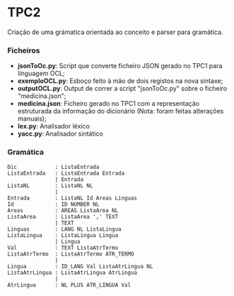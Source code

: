 # TPC2

Criação de uma grámatica orientada ao conceito e parser para gramática.

### Ficheiros

* **jsonToOc.py**: Script que converte ficheiro JSON gerado no TPC1 para línguagem OCL;
* **exemploOCL.py**: Esboço feito à mão de dois registos na nova sintaxe;
* **outputOCL.py**: Output de correr a script "jsonToOc.py" sobre o ficheiro "medicina.json";
* **medicina.json**: Ficheiro gerado no TPC1 com a representação estruturada da informação do dicionário (Nota: foram feitas alterações manuais);
* **lex.py**: Analisador léxico
* **yacc.py**: Analisador sintático

### Gramática

    Dic            : ListaEntrada
    ListaEntrada   : ListaEntrada Entrada
                   | Entrada
    ListaNL        : ListaNL NL
                   |
    Entrada        : ListaNL Id Areas Linguas
    Id             : ID NUMBER NL
    Areas          : AREAS ListaArea NL
    ListaArea      : ListaArea ',' TEXT
                   | TEXT
    Linguas        : LANG NL ListaLingua
    ListaLingua    : ListaLingua Lingua
                   | Lingua
    Val            : TEXT ListaAtrTermo
    ListaAtrTermo  : ListaAtrTermo ATR_TERMO
                   |
    Lingua         : ID_LANG Val ListaAtrLingua NL
    ListaAtrLingua : ListaAtrLingua AtrLingua
                   |
    AtrLingua      : NL PLUS ATR_LINGUA Val
